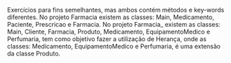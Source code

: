 Exercícios para fins semelhantes, mas ambos contém métodos e key-words diferentes. 
No projeto Farmacia existem as classes: Main, Medicamento, Paciente, Prescricao e Farmacia.
No projeto Farmacia_ existem as classes: Main, Cliente, Farmacia, Produto, Medicamento, EquipamentoMedico e Perfumaria, tem como objetivo fazer a utilização de Herança, onde as classes: Medicamento, EquipamentoMedico e Perfumaria, é uma extensão da classe Produto.
